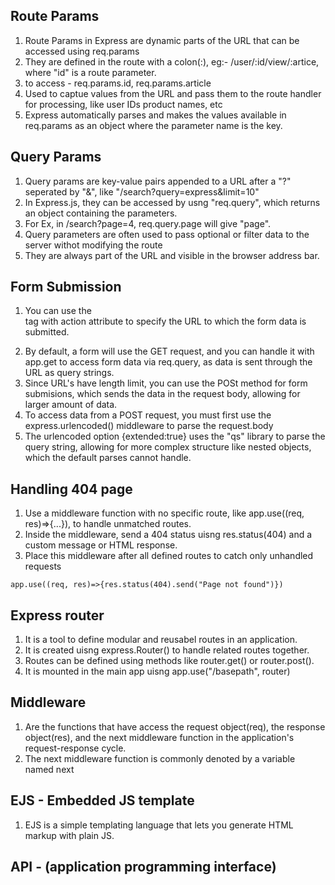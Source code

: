 ## Route Params

1. Route Params in Express are dynamic parts of the URL that can be accessed using req.params
2. They are defined in the route with a colon(:), eg:- /user/:id/view/:artice, where "id" is a route parameter.
3. to access - req.params.id, req.params.article
4. Used to captue values from the URL and pass them to the route handler for processing, like user IDs product names, etc
5. Express automatically parses and makes the values available in req.params as an object where the parameter name is the key.

## Query Params

1. Query params are key-value pairs appended to a URL after a "?" seperated by "&", like
   "/search?query=express&limit=10"
2. In Express.js, they can be accessed by usng "req.query", which returns an object containing the parameters.
3. For Ex, in /search?page=4, req.query.page will give "page".
4. Query parameters are often used to pass optional or filter data to the server withot modifying the route
5. They are always part of the URL and visible in the browser address bar.

## Form Submission

1. You can use the <form> tag with action attribute to specify the URL to which the form data is submitted.
2. By default, a form will use the GET request, and you can handle it with app.get to access form data via req.query, as data is sent through the URL as query strings.
3. Since URL's have length limit, you can use the POSt method for form submisions, which sends the data in the request body, allowing for larger amount of data.
4. To access data from a POST request, you must first use the express.urlencoded() middleware to parse the request.body
5. The urlencoded option {extended:true} uses the "qs" library to parse the query string, allowing for more complex structure like nested objects, which the default parses cannot handle.

## Handling 404 page

1. Use a middleware function with no specific route, like app.use((req, res)=>{...}), to handle unmatched routes.
2. Inside the middleware, send a 404 status uisng res.status(404) and a custom message or HTML response.
3. Place this middleware after all defined routes to catch only unhandled requests

`app.use((req, res)=>{res.status(404).send("Page not found")})`

## Express router

1. It is a tool to define modular and reusabel routes in an application.
2. It is created uisng express.Router() to handle related routes together.
3. Routes can be defined using methods like router.get() or router.post().
4. It is mounted in the main app uisng app.use("/basepath", router)

## Middleware

1. Are the functions that have access the request object(req), the response object(res), and the next middleware function in the application's request-response cycle.
2. The next middleware function is commonly denoted by a variable named next

## EJS - Embedded JS template

1. EJS is a simple templating language that lets you generate HTML markup with plain JS.

## API - (application programming interface)
